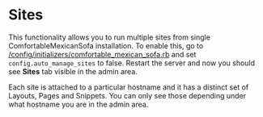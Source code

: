 # Sites

This functionality allows you to run multiple sites from single ComfortableMexicanSofa installation. To enable this, go to [/config/initializers/comfortable\_mexican\_sofa.rb](https://github.com/twg/comfortable-mexican-sofa/blob/master/config/initializers/comfortable_mexican_sofa.rb) and set `config.auto_manage_sites` to false. Restart the server and now you should see **Sites** tab visible in the admin area.

Each site is attached to a particular hostname and it has a distinct set of Layouts, Pages and Snippets. You can only see those depending under what hostname you are in the admin area.